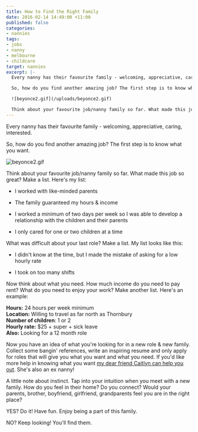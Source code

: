 ```yaml
---
title: How to Find the Right Family
date: 2016-02-14 14:49:00 +11:00
published: false
categories:
- nannies
tags:
- jobs
- nanny
- melbourne
- childcare
target: nannies
excerpt: |-
  Every nanny has their favourite family - welcoming, appreciative, caring, interested.

  So, how do you find another amazing job? The first step is to know what you want.

  ![beyonce2.gif](/uploads/beyonce2.gif)

  Think about your favourite job/nanny family so far. What made this job so great? Make a list. Here's my list:
---
```


Every nanny has their favourite family - welcoming, appreciative, caring, interested.

So, how do you find another amazing job? The first step is to know what you want.

![beyonce2.gif](/uploads/beyonce2.gif)

Think about your favourite job/nanny family so far. What made this job so great? Make a list. Here's my list:

* I worked with like-minded parents

* The family guaranteed my hours & income

* I worked a minimum of two days per week so I was able to develop a relationship with the children and their parents

* I only cared for one or two children at a time

What was difficult about your last role? Make a list. My list looks like this:

* I didn't know at the time, but I made the mistake of asking for a low hourly rate

* I took on too many shifts

Now think about what you need. How much income do you need to pay rent? What do you need to enjoy your work? Make another list. Here's an example:

**Hours:** 24 hours per week minimum\
**Location:** Willing to travel as far north as Thornbury\
**Number of children**: 1 or 2\
**Hourly rate:** $25 \+ super \+ sick leave\
**Also:** Looking for a 12 month role

Now you have an idea of what you're looking for in a new role & new family. Collect some bangin' references, write an inspiring resume and only apply for roles that will give you what you want and what you need. If you'd like more help in knowing what you want
[my dear friend Caitlyn can help you out](http://www.sexyloveproject.com/). She's also an ex nanny!

A little note about instinct. Tap into your intuition when you meet with a new family. How do you feel in their home? Do you connect? Would your parents, brother, boyfriend, girlfriend, grandparents feel you are in the right place?

YES? Do it! Have fun. Enjoy being a part of this family.

NO? Keep looking! You'll find them.
